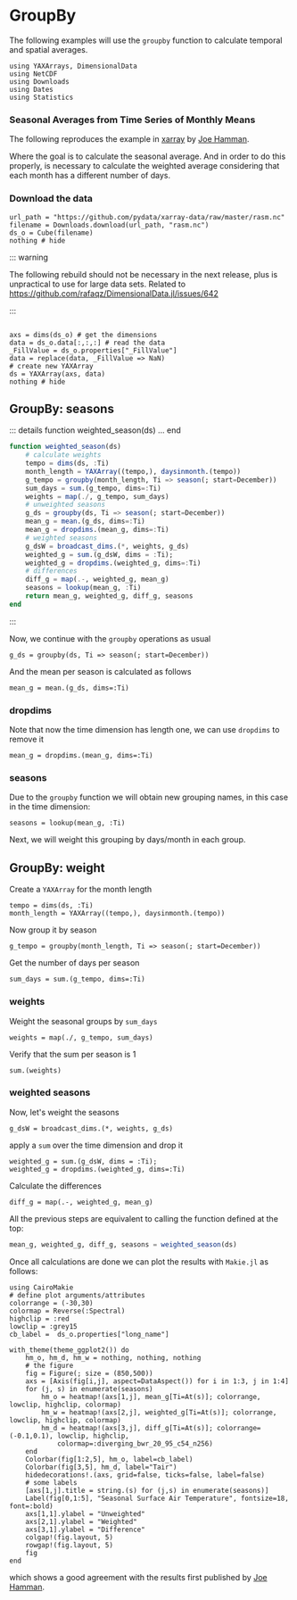# GroupBy

The following examples will use the `groupby` function to calculate temporal and spatial averages.

````@example compareXarray
using YAXArrays, DimensionalData
using NetCDF
using Downloads
using Dates
using Statistics
````

### Seasonal Averages from Time Series of Monthly Means

The following reproduces the example in [xarray](https://docs.xarray.dev/en/stable/examples/monthly-means.html) by [Joe Hamman](https://github.com/jhamman/).

Where the goal is to calculate the seasonal average. And in order to do this properly, is necessary to calculate the weighted average considering that each month has a different number of days.

### Download the data

````@example compareXarray
url_path = "https://github.com/pydata/xarray-data/raw/master/rasm.nc"
filename = Downloads.download(url_path, "rasm.nc")
ds_o = Cube(filename)
nothing # hide
````

::: warning

The following rebuild should not be necessary in the next release, plus is unpractical to use for large data sets.
Related to https://github.com/rafaqz/DimensionalData.jl/issues/642

:::

````@example compareXarray

axs = dims(ds_o) # get the dimensions
data = ds_o.data[:,:,:] # read the data
_FillValue = ds_o.properties["_FillValue"]
data = replace(data, _FillValue => NaN)
# create new YAXArray
ds = YAXArray(axs, data)
nothing # hide
````

## GroupBy: seasons

::: details function weighted_season(ds) ... end

````julia
function weighted_season(ds)
    # calculate weights 
    tempo = dims(ds, :Ti)
    month_length = YAXArray((tempo,), daysinmonth.(tempo))
    g_tempo = groupby(month_length, Ti => season(; start=December))
    sum_days = sum.(g_tempo, dims=:Ti)
    weights = map(./, g_tempo, sum_days)
    # unweighted seasons
    g_ds = groupby(ds, Ti => season(; start=December))
    mean_g = mean.(g_ds, dims=:Ti)
    mean_g = dropdims.(mean_g, dims=:Ti)
    # weighted seasons
    g_dsW = broadcast_dims.(*, weights, g_ds)
    weighted_g = sum.(g_dsW, dims = :Ti);
    weighted_g = dropdims.(weighted_g, dims=:Ti)
    # differences
    diff_g = map(.-, weighted_g, mean_g)
    seasons = lookup(mean_g, :Ti)
    return mean_g, weighted_g, diff_g, seasons
end
````
:::

Now, we continue with the `groupby` operations as usual

````@ansi compareXarray
g_ds = groupby(ds, Ti => season(; start=December))
````

And the mean per season is calculated as follows

````@ansi compareXarray
mean_g = mean.(g_ds, dims=:Ti)
````

### dropdims

Note that now the time dimension has length one, we can use `dropdims` to remove it

````@ansi compareXarray
mean_g = dropdims.(mean_g, dims=:Ti)
````

### seasons

Due to the `groupby` function we will obtain new grouping names, in this case in the time dimension:

````@example compareXarray
seasons = lookup(mean_g, :Ti)
````

Next, we will weight this grouping by days/month in each group.

## GroupBy: weight

Create a `YAXArray` for the month length

````@example compareXarray
tempo = dims(ds, :Ti)
month_length = YAXArray((tempo,), daysinmonth.(tempo))
````

Now group it by season 

````@ansi compareXarray  
g_tempo = groupby(month_length, Ti => season(; start=December))
````

Get the number of days per season

````@ansi compareXarray  
sum_days = sum.(g_tempo, dims=:Ti)
````

### weights

Weight the seasonal groups by `sum_days`

````@ansi compareXarray
weights = map(./, g_tempo, sum_days)
````

Verify that the sum per season is 1

````@ansi compareXarray
sum.(weights)
````
### weighted seasons

Now, let's weight the seasons

````@ansi compareXarray
g_dsW = broadcast_dims.(*, weights, g_ds)
````

apply a `sum` over the time dimension and drop it

````@ansi compareXarray
weighted_g = sum.(g_dsW, dims = :Ti);
weighted_g = dropdims.(weighted_g, dims=:Ti)
````

Calculate the differences

````@ansi compareXarray
diff_g = map(.-, weighted_g, mean_g)
````

All the previous steps are equivalent to calling the function defined at the top:

````julia
mean_g, weighted_g, diff_g, seasons = weighted_season(ds)
````

Once all calculations are done we can plot the results with `Makie.jl` as follows:

````@example compareXarray
using CairoMakie
# define plot arguments/attributes
colorrange = (-30,30)
colormap = Reverse(:Spectral)
highclip = :red
lowclip = :grey15
cb_label =  ds_o.properties["long_name"]
````

````@example compareXarray
with_theme(theme_ggplot2()) do
    hm_o, hm_d, hm_w = nothing, nothing, nothing
    # the figure
    fig = Figure(; size = (850,500))
    axs = [Axis(fig[i,j], aspect=DataAspect()) for i in 1:3, j in 1:4]
    for (j, s) in enumerate(seasons)
        hm_o = heatmap!(axs[1,j], mean_g[Ti=At(s)]; colorrange, lowclip, highclip, colormap)
        hm_w = heatmap!(axs[2,j], weighted_g[Ti=At(s)]; colorrange, lowclip, highclip, colormap)
        hm_d = heatmap!(axs[3,j], diff_g[Ti=At(s)]; colorrange=(-0.1,0.1), lowclip, highclip,
            colormap=:diverging_bwr_20_95_c54_n256)
    end
    Colorbar(fig[1:2,5], hm_o, label=cb_label)
    Colorbar(fig[3,5], hm_d, label="Tair")
    hidedecorations!.(axs, grid=false, ticks=false, label=false)
    # some labels
    [axs[1,j].title = string.(s) for (j,s) in enumerate(seasons)]
    Label(fig[0,1:5], "Seasonal Surface Air Temperature", fontsize=18, font=:bold)
    axs[1,1].ylabel = "Unweighted"
    axs[2,1].ylabel = "Weighted"
    axs[3,1].ylabel = "Difference"
    colgap!(fig.layout, 5)
    rowgap!(fig.layout, 5)
    fig
end
````

which shows a good agreement with the results first published by [Joe Hamman](https://github.com/jhamman/).